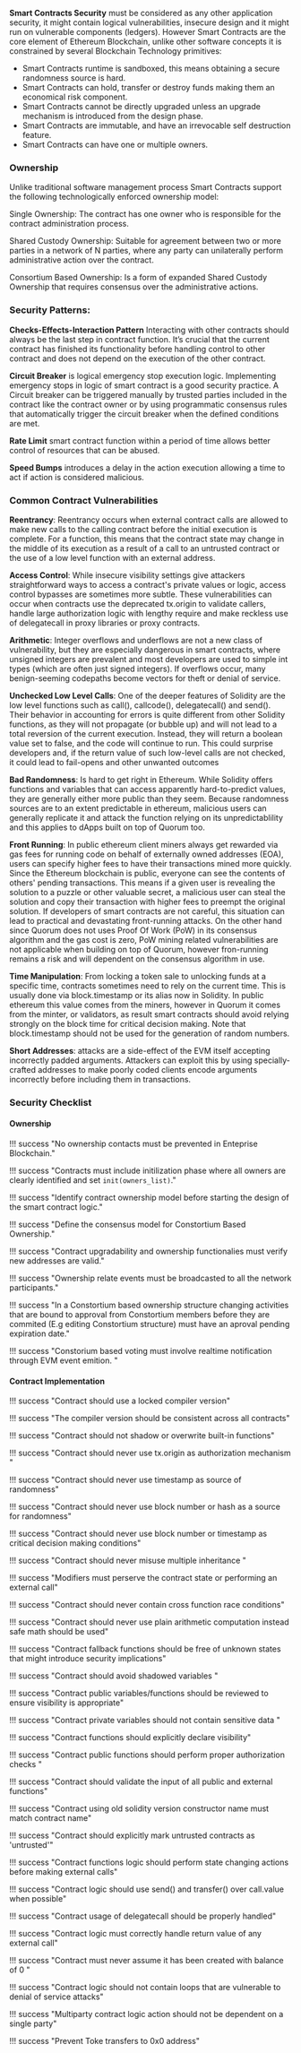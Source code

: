 **Smart Contracts Security** must be considered as any other application security, it might contain logical vulnerabilities, insecure design and it might run on vulnerable components (ledgers). However Smart Contracts
are the core element of Ethereum Blockchain, unlike other software concepts it is constrained by several Blockchain Technology primitives:

- Smart Contracts runtime is sandboxed, this means obtaining a secure randomness source is hard. 
- Smart Contracts can hold, transfer or destroy funds making them an economical risk component.
- Smart Contracts cannot be directly upgraded unless an upgrade mechanism is introduced from the design phase.
- Smart Contracts are immutable, and have an irrevocable self destruction feature.  
- Smart Contracts can have one or multiple owners.

### Ownership
Unlike traditional software management process Smart Contracts support the following technologically enforced ownership model:

Single Ownership:
The contract has one owner who is responsible for the contract administration process. 

Shared Custody Ownership:
Suitable for agreement between two or more parties in a network of N parties, where any party can unilaterally perform administrative action over the contract.

Consortium Based Ownership:
Is a form of expanded Shared Custody Ownership that requires consensus over the administrative actions. 


### Security Patterns:

**Checks-Effects-Interaction Pattern** Interacting with other contracts should always be the last step in contract function. It’s crucial that the current contract has finished its functionality before handling control to other contract and does not depend on the execution of the other contract. 

**Circuit Breaker** is logical emergency stop execution logic. Implementing emergency stops in logic of smart contract is a good security practice. A Circuit breaker can be triggered manually by trusted parties included in the contract like the contract owner or by using programmatic consensus rules that automatically trigger the circuit breaker when the defined conditions are met.

**Rate Limit** smart contract function within a period of time allows better control of resources that can be abused.

**Speed Bumps** introduces a delay in the action execution allowing a time to act if action is considered malicious. 


### Common Contract Vulnerabilities 

**Reentrancy**: Reentrancy occurs when external contract calls are allowed to make new calls to the calling contract before the initial execution is complete. For a function, this means that the contract state may change in the middle of its execution as a result of a call to an untrusted contract or the use of a low level function with an external address.

**Access Control**: While insecure visibility settings give attackers straightforward ways to access a contract's private values or logic, access control bypasses are sometimes more subtle. These vulnerabilities can occur when contracts use the deprecated tx.origin to validate callers, handle large authorization logic with lengthy require and make reckless use of delegatecall in proxy libraries or proxy contracts.

**Arithmetic**: Integer overflows and underflows are not a new class of vulnerability, but they are especially dangerous in smart contracts, where unsigned integers are prevalent and most developers are used to simple int types (which are often just signed integers). If overflows occur, many benign-seeming codepaths become vectors for theft or denial of service.

**Unchecked Low Level Calls**: One of the deeper features of Solidity are the low level functions such as call(), callcode(), delegatecall() and send(). Their behavior in accounting for errors is quite different from other Solidity functions, as they will not propagate (or bubble up) and will not lead to a total reversion of the current execution. Instead, they will return a boolean value set to false, and the code will continue to run. This could surprise developers and, if the return value of such low-level calls are not checked, it could lead to fail-opens and other unwanted outcomes
 
**Bad Randomness**: Is hard to get right in Ethereum. While Solidity offers functions and variables that can access apparently hard-to-predict values, they are generally either more public than they seem. Because randomness sources are to an extent predictable in ethereum, malicious users can generally replicate it and attack the function relying on its unpredictablility and this applies to dApps built on top of Quorum too.

**Front Running**: In public ethereum client miners always get rewarded via gas fees for running code on behalf of externally owned addresses (EOA), users can specify higher fees to have their transactions mined more quickly. Since the Ethereum blockchain is public, everyone can see the contents of others' pending transactions. This means if a given user is revealing the solution to a puzzle or other valuable secret, a malicious user can steal the solution and copy their transaction with higher fees to preempt the original solution. If developers of smart contracts are not careful, this situation can lead to practical and devastating front-running attacks. On the other hand since Quorum does not uses Proof Of Work (PoW) in its consensus algorithm and the gas cost is zero, PoW mining related vulnerabilities are not applicable when building on top of Quorum, however fron-running remains a risk and will dependent on the consensus algorithm in use.

**Time Manipulation**: From locking a token sale to unlocking funds at a specific time, contracts sometimes need to rely on the current time. This is usually done via block.timestamp or its alias now in Solidity. In public ethereum this value comes from the miners, however in Quorum it comes from the minter, or validators, as result smart contracts should avoid relying strongly on the block time for critical decision making. Note that block.timestamp should not be used for the generation of random numbers.

**Short Addresses**: attacks are a side-effect of the EVM itself accepting incorrectly padded arguments. Attackers can exploit this by using specially-crafted addresses to make poorly coded clients encode arguments incorrectly before including them in transactions. 


### Security Checklist

#### Ownership

!!! success "No ownership contacts must be prevented in Enteprise Blockchain."

!!! success "Contracts must include initilization phase where all owners are clearly identified and set `init(owners_list)`."

!!! success "Identify contract ownership model before starting the design of the smart contract logic."

!!! success "Define the consensus model for Constortium Based Ownership."

!!! success "Contract upgradability and ownership functionalies must verify new addresses are valid."

!!! success "Ownership relate events must be broadcasted to all the network participants."

!!! success "In a Constortium based ownership structure changing activities that are bound to approval from Constortium members before they are commited (E.g editing Constortium structure) must have an aproval pending expiration date."

!!! success "Constorium based voting must involve realtime notification through EVM event emition. "

#### Contract Implementation

!!! success "Contract should use a locked compiler version"

!!! success "The compiler version should be consistent across all contracts"

!!! success "Contract should not shadow or overwrite built-in functions"

!!! success "Contract should never use tx.origin as authorization mechanism "

!!! success "Contract should never use timestamp as source of randomness"

!!! success "Contract should never use block number or hash as a source for randomness"

!!! success "Contract should never use block number or timestamp as critical decision making conditions"

!!! success "Contract should never misuse multiple inheritance "

!!! success "Modifiers must perserve the contract state or performing an external call"

!!! success "Contract should never contain cross function race conditions"

!!! success "Contract should never use plain arithmetic computation instead safe math should be used"

!!! success "Contract fallback functions should be free of unknown states that might introduce security implications"

!!! success "Contract should avoid shadowed variables "

!!! success "Contract public variables/functions should be reviewed to ensure visibility is appropriate"

!!! success "Contract private variables should not contain sensitive data "

!!! success "Contract functions should explicitly declare visibility"

!!! success "Contract public functions should perform proper authorization checks "

!!! success "Contract should validate the input of all public and external functions"

!!! success "Contract using old solidity version constructor name must match contract name"

!!! success "Contract should explicitly mark untrusted contracts as 'untrusted'"

!!! success "Contract functions logic should perform state changing actions before making external calls"

!!! success "Contract logic should use send() and transfer() over call.value when possible"

!!! success "Contract usage of delegatecall should be properly handled"

!!! success "Contract logic must correctly handle return value of any external call"

!!! success "Contract must never assume it has been created with balance of 0 "

!!! success "Contract logic should not contain loops that are vulnerable to denial of service attacks"

!!! success "Multiparty contract logic action should not be dependent on a single party"

!!! success "Prevent Toke transfers to 0x0 address"
